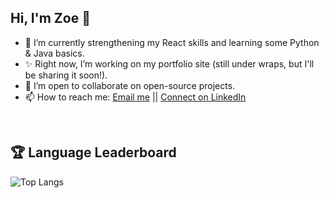 ## Hi, I'm Zoe 👋

- 🔭 I’m currently strengthening my React skills and learning some Python & Java basics.
- ✨ Right now, I’m working on my portfolio site (still under wraps, but I'll be sharing it soon!).
- 🤝 I’m open to collaborate on open-source projects. 
- 📫 How to reach me: [Email me](mailto:zoe.tran.taylor@gmail.com) || [Connect on LinkedIn](https://www.linkedin.com/in/zoe-taylor-365504265/)

<br>

## 🏆 Language Leaderboard
![Top Langs](https://github-readme-stats.vercel.app/api/top-langs/?username=z-t-taylor&layout=compact&theme=material)
